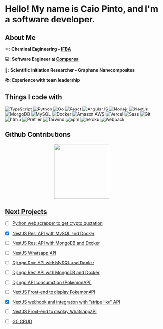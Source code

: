 # Hello! My name is Caio Pinto, and I'm a software developer.

## About Me

⚛️: **Cheminal Engineering - [IFBA](https://portal.ifba.edu.br/)**

💻: **Software Engineer at [Compensa](https://www.compensa.eco/)**

🔬: **Scientific Initiation Researcher - Graphene Nanocomposites** 

📚: **Experience with team leadership**

## Things I code with

<p display="inline-flex">
  <img alt="TypeScript" src="https://img.shields.io/badge/-TypeScript-007ACC?style=flat-square&logo=typescript&logoColor=white" />
  <img alt="Python" src="https://img.shields.io/badge/Python-3776AB?style=flat-square&logo=python&logoColor=white" /> 
  <img alt="Go" src="https://img.shields.io/badge/Go-00ADD8?style=flat-square&logo=go&logoColor=white" /> 
  <img alt="React" src="https://img.shields.io/badge/-React-45b8d8?style=flat-square&logo=react&logoColor=white" />
  <img alt="AngularJS" src="https://img.shields.io/badge/-Angular-DD0031?style=flat-square&logo=angular&logoColor=white" />
  <img alt="Nodejs" src="https://img.shields.io/badge/-Nodejs-43853d?style=flat-square&logo=Node.js&logoColor=white" />
  <img alt="NestJs" src="https://img.shields.io/badge/-NestJs-ea2845?style=flat-square&logo=nestjs&logoColor=white" />
  <img alt="MongoDB" src="https://img.shields.io/badge/-MongoDB-13aa52?style=flat-square&logo=mongodb&logoColor=white" />
  <img alt="MySQL" src="https://img.shields.io/badge/MySQL-005C84?style=flat-square&logo=mysql&logoColor=white" /> 
  <img alt="Docker" src="https://img.shields.io/badge/-Docker-46a2f1?style=flat-square&logo=docker&logoColor=white" />
  <img alt="Amazon AWS" src="https://img.shields.io/badge/Amazon_AWS-FF9900?style=flat-square&logo=amazonaws&logoColor=white" />
  <img alt="Vercel" src="https://img.shields.io/badge/Vercel-000000?style=flat-square&logo=vercel&logoColor=white" />
  <img alt="Sass" src="https://img.shields.io/badge/-Sass-CC6699?style=flat-square&logo=sass&logoColor=white" />
  <img alt="Git" src="https://img.shields.io/badge/-Git-F05032?style=flat-square&logo=git&logoColor=white" />
  <img alt="html5" src="https://img.shields.io/badge/-HTML5-E34F26?style=flat-square&logo=html5&logoColor=white" />
  <img alt="Prettier" src="https://img.shields.io/badge/-Prettier-F7B93E?style=flat-square&logo=prettier&logoColor=white" />
  <img alt="Tailwind" src="https://img.shields.io/badge/Tailwind_CSS-38B2AC?style=flat-square&logo=tailwind-css&logoColor=white" />
  <img alt="npm" src="https://img.shields.io/badge/-NPM-CB3837?style=flat-square&logo=npm&logoColor=white" />
  <img alt="heroku" src="https://img.shields.io/badge/-Heroku-430098?style=flat-square&logo=heroku&logoColor=white" />
  <img alt="Webpack" src="https://img.shields.io/badge/-Webpack-8DD6F9?style=flat-square&logo=webpack&logoColor=white" /> 
</p>

## Github Contributions
<div align="center">
    <a href="https://github.com/caioliveirap">
  <img height="180em" src="https://github-readme-stats.vercel.app/api?username=caioliveirap&theme=tokyonight&include_all_commits=true&count_private=true"/>
</div>
  
## Next Projects

  - [ ] Python web scrapper to get crypto quotation
  - [x] NestJS Rest API with MySQL and Docker
  - [ ] NestJS Rest API with MongoDB and Docker
  - [ ] NestJS Whatsapp API
  - [ ] Django Rest API with MySQL and Docker
  - [ ] Django Rest API with MongoDB and Docker
  - [ ] Django API consumption (PokemonAPI)
  - [ ] NextJS Front-end to display PokemonAPI
  - [x] NextJS webhook and integration with "stripe like" API
  - [ ] NextJS Front-end to display WhatsappAPI
  - [ ] GO CRUD
  



